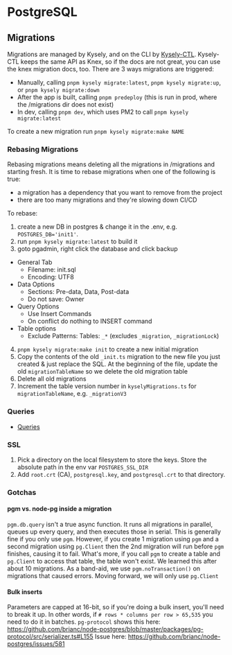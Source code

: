 # PostgreSQL

## Migrations

Migrations are managed by Kysely, and on the CLI by [Kysely-CTL](https://github.com/kysely-org/kysely-ctl).
Kysely-CTL keeps the same API as Knex, so if the docs are not great, you can use the knex migration docs, too.
There are 3 ways migrations are triggered:

- Manually, calling `pnpm kysely migrate:latest`, `pnpm kysely migrate:up`, or `pnpm kysely migrate:down`
- After the app is built, calling `pnpm predeploy` (this is run in prod, where the /migrations dir does not exist)
- In dev, calling `pnpm dev`, which uses PM2 to call `pnpm kysely migrate:latest`

To create a new migration run `pnpm kysely migrate:make NAME`

### Rebasing Migrations

Rebasing migrations means deleting all the migrations in /migrations and starting fresh.
It is time to rebase migrations when one of the following is true:

- a migration has a dependency that you want to remove from the project
- there are too many migrations and they're slowing down CI/CD

To rebase:

1. create a new DB in postgres & change it in the .env, e.g. `POSTGRES_DB='init1'`.
2. run `pnpm kysely migrate:latest` to build it
3. goto pgadmin, right click the database and click backup

- General Tab
  - Filename: init.sql
  - Encoding: UTF8
- Data Options
  - Sections: Pre-data, Data, Post-data
  - Do not save: Owner
- Query Options
  - Use Insert Commands
  - On conflict do nothing to INSERT command
- Table options
  - Exclude Patterns: Tables: `_*` (excludes `_migration`, `_migrationLock`)

4. `pnpm kysely migrate:make init` to create a new initial migration
5. Copy the contents of the old `_init.ts` migration to the new file you just created & just replace the SQL.
   At the beginning of the file, update the old `migrationTableName` so we delete the old migration table
6. Delete all old migrations
7. Increment the table version number in `kyselyMigrations.ts` for `migrationTableName`, e.g. `_migrationV3`

### Queries

- [Queries](./queries/README.md)

### SSL

1. Pick a directory on the local filesystem to store the keys. Store the absolute path in the env var `POSTGRES_SSL_DIR`
2. Add `root.crt` (CA), `postgresql.key`, and `postgresql.crt` to that directory.

### Gotchas

#### pgm vs. node-pg inside a migration

`pgm.db.query` isn't a true async function. It runs all migrations in parallel, queues up every query, and then executes those in serial.
This is generally fine if you only use `pgm`.
However, if you create 1 migration using `pgm` and a second migration using `pg.Client` then the 2nd migration will run before `pgm` finishes, causing it to fail.
What's more, if you call `pgm` to create a table and `pg.Client` to access that table, the table won't exist.
We learned this after about 10 migrations. As a band-aid, we use `pgm.noTransaction()` on migrations that caused errors.
Moving forward, we will only use `pg.Client`

#### Bulk inserts

Parameters are capped at 16-bit, so if you're doing a bulk insert, you'll need to break it up.
In other words, if `# rows * columns per row > 65,535` you need to do it in batches.
`pg-protocol` shows this here: <https://github.com/brianc/node-postgres/blob/master/packages/pg-protocol/src/serializer.ts#L155>
Issue here: <https://github.com/brianc/node-postgres/issues/581>
